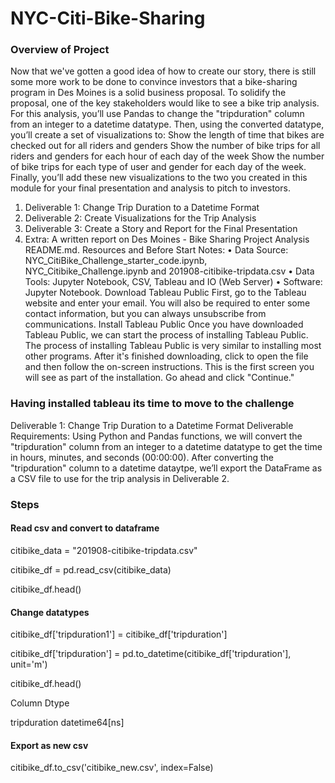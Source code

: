 # NYC-Citi-Bike-Sharing

### Overview of Project

Now that we've gotten a good idea of how to create our story, there is still some more work to be done to convince investors that a bike-sharing program in Des Moines is a solid business proposal. To solidify the proposal, one of the key stakeholders would like to see a bike trip analysis.
For this analysis, you’ll use Pandas to change the "tripduration" column from an integer to a datetime datatype. Then, using the converted datatype, you’ll create a set of visualizations to:
Show the length of time that bikes are checked out for all riders and genders Show the number of bike trips for all riders and genders for each hour of each day of the week Show the number of bike trips for each type of user and gender for each day of the week. Finally, you’ll add these new visualizations to the two you created in this module for your final presentation and analysis to pitch to investors.
1.	Deliverable 1: Change Trip Duration to a Datetime Format
2.	Deliverable 2: Create Visualizations for the Trip Analysis
3.	Deliverable 3: Create a Story and Report for the Final Presentation
4.	Extra: A written report on Des Moines - Bike Sharing Project Analysis README.md.
Resources and Before Start Notes:
•	Data Source: NYC_CitiBike_Challenge_starter_code.ipynb, NYC_Citibike_Challenge.ipynb and 201908-citibike-tripdata.csv
•	Data Tools: Jupyter Notebook, CSV, Tableau and IO (Web Server)
•	Software: Jupyter Notebook.
Download Tableau Public
First, go to the Tableau website and enter your email. You will also be required to enter some contact information, but you can always unsubscribe from communications.
Install Tableau Public
Once you have downloaded Tableau Public, we can start the process of installing Tableau Public. The process of installing Tableau Public is very similar to installing most other programs.
After it's finished downloading, click to open the file and then follow the on-screen instructions. This is the first screen you will see as part of the installation. Go ahead and click "Continue."

### Having installed tableau its time to move to the challenge

Deliverable 1:
Change Trip Duration to a Datetime Format
Deliverable Requirements:
Using Python and Pandas functions, we will convert the "tripduration" column from an integer to a datetime datatype to get the time in hours, minutes, and seconds (00:00:00). After converting the "tripduration" column to a datetime dataytpe, we’ll export the DataFrame as a CSV file to use for the trip analysis in Deliverable 2.

### Steps

#### Read csv and convert to dataframe

citibike_data = "201908-citibike-tripdata.csv"

citibike_df = pd.read_csv(citibike_data)

citibike_df.head()

#### Change datatypes

citibike_df['tripduration1'] = citibike_df['tripduration']

citibike_df['tripduration'] = pd.to_datetime(citibike_df['tripduration'], unit='m')

citibike_df.head()

Column                                     Dtype  

tripduration                               datetime64[ns]

#### Export as new csv

citibike_df.to_csv('citibike_new.csv', index=False)



 












